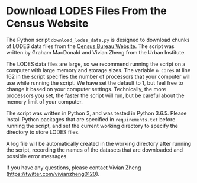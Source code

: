 # Download LODES Files From the Census Website

The Python script `download_lodes_data.py` is designed to download chunks of LODES data files from the [Census Bureau Website](https://lehd.ces.census.gov/data/#lodes). The script was written by Graham MacDonald and Vivian Zheng from the Urban Institute.

The LODES data files are large, so we recommend running the script on a computer with large memory and storage sizes. The variable `n_cores` at line 162 in the script specifies the number of processors that your computer will use while running the script. We have set the default to 1, but feel free to change it based on your computer settings. Technically, the more processors you set, the faster the script will run, but be careful about the memory limit of your computer. 

The script was written in Python 3, and was tested in Python 3.6.5. Please install Python packages that are specified in `requirements.txt` before running the script, and set the current working directory to specify the directory to store LODES files.

A log file will be automatically created in the working directory after running the script, recording the names of the datasets that are downloaded and possible error messages.

If you have any questions, please contact Vivian Zheng (https://twitter.com/vivianzheng0120).
